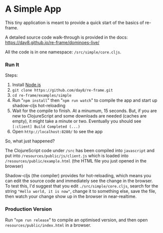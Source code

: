 # A Simple App

This tiny application is meant to provide a quick start of the basics of re-frame.  

A detailed source code walk-through is provided in the docs:
<https://day8.github.io/re-frame/dominoes-live/>


All the code is in one namespace: `/src/simple/core.cljs`.

### Run It 

Steps:

1. Install [Node.js](https://nodejs.org/en/)
2. `git clone https://github.com/day8/re-frame.git`
3. `cd re-frame/examples/simple`
4. Run "`npm install`" then "`npm run watch`" to compile the app and start up shadow-cljs hot-reloading
5. Wait for the compile to finish. At a minumum, 15 seconds. But, if you are new to ClojureScript and some downloads are needed (caches are empty), it might take a minute or two. Eventually you should see `[:client] Build Completed (...)`
6. Open `http://localhost:8280/` to see the app


So, what just happened?

The ClojureScript code under `/src` has been compiled into `javascript` and
put into `/resources/public/js/client.js` which is loaded into `/resources/public/example.html` (the HTML file you just opened in the browser)
 
Shadow-cljs (the compiler) provides for hot-reloading, which means you can edit the source code and 
immediately see the change in the browser. To test this, I'd suggest that you edit `./src/simple/core.cljs`, 
search for the string `"Hello world, it is now"`, change it to something else, save the file, then watch your 
change show up in the browser in near-realtime. 

### Production Version

Run "`npm run release`" to compile an optimised 
version, and then open `resources/public/index.html` in a browser.
